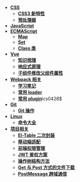 <!--
 * @Author: 刘晨曦
 * @Date: 2021-02-07 10:06:45
 * @LastEditTime: 2021-08-21 12:05:29
 * @LastEditors: Please set LastEditors
 * @Description: In User Settings Edit
 * @FilePath: \docsify-blog-master\docs\_siderbar.md
-->

- [**CSS**](css/index)
  - [**CSS3 新特性**](css/css3)
  - [**预处理器**](css/pre-processor)
- [**JavaScript**](javascript/instruction)
- [**ECMAScript**](ECMAScript/index)
  - [**Map**](ECMAScript/map)
  - [**Set**](ECMAScript/set)
  - [**Class 类**](ECMAScript/class)
- [**Vue**](vue/index)
  - [**知识梳理**](vue/document)
  - [**响应式原理**](vue/reactivity)
  - [**子组件修改父组件属性**](vue/component-communication)
- [**Webpack 相关**](webpack/index)
  - [**学习笔记**](webpack/learning-notes)
  - [**常用 loader**](webpack/loader)
  - [**常用 plugin**](webpack/plugin)lcs0428$
- [**Git**](git/index)
  - [**Git 操作**](git/instruction)
- [**Linux**](linux/index)
  - [**命令大全**](linux/orders)
- [**项目相关**](project/index)
  - [**El-Table 二次封装**](project/custom-table)
  - [**移动端适配**](project/mobile-adaptation)
  - [**前端权限管理**](project/access-control)
  - [**JWT 鉴权方案**](project/json-web-token)
  - [**操作树结构方法**](project/tree-method)
  - [**Get 与 Post 方式的文件下载**](project/file-download)
  - [**PostMessage 跨域通信**](project/postMessage)
